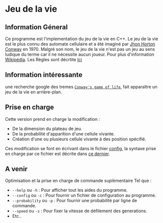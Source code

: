 # Jeu de la vie

## Information Géneral

Ce programme est l'implementation du jeu de la vie en C++.
Le jeu de la vie est le plus connu des automate cellulaire et a été imaginé par <a href="https://fr.wikipedia.org/wiki/John_Horton_Conway">Jhon Horton Conway</a> en 1970.
Malgré son nom, le jeu de la vie n'est pas un jeu au sens ludique du terme car il ne nécessite aucun joueur.
Pour plus d'information <a href="https://fr.wikipedia.org/wiki/Jeu_de_la_vie">Wikipédia</a>.
Les Règles sont décrtite <a href="https://fr.wikipedia.org/wiki/Jeu_de_la_vie#R%C3%A8gles">Ici</a>

## Information intéressante

une recherche google des tremes <a href="https://www.google.com/search?q=conway%27s+game+of+life">`Conway's game of life`</a>, fait apparaître un jeu de la vie en arrière-plan.

## Prise en charge

Cette version prend en charge la modification :
- De la dimension du plateau de jeu.
- De la probabilité d'apparition d'une cellule vivante.
- Création d'une ou plusieurs cellule vivante à des position spécifié.

Ces modification se font en écrivant dans le fichier [config](config),
la syntaxe prise en charge par ce fichier est décrite dans [ce dernier](config).

## A venir

Optimisation et la prise en charge de commande suplèmentaire Tel que :
- `--help` ou `-h` 			: Pour afficher tout les aides du programme.
- `--config` ou `-c`		: Pour fournir un fichier de configuration au programme.
- `--probability` ou `-p` 	: Pour fournir une probabilité par ligne de commande.
- `--speed` ou `-s` 		: Pour fixer la vitesse de défilement des generations.
- Etc..
